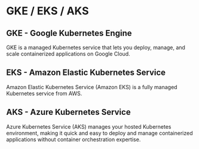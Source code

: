 # GKE / EKS / AKS

## GKE - Google Kubernetes Engine

GKE is a managed Kubernetes service that lets you deploy, manage, and scale containerized applications on Google Cloud.

## EKS - Amazon Elastic Kubernetes Service

Amazon Elastic Kubernetes Service (Amazon EKS) is a fully managed Kubernetes service from AWS.

## AKS - Azure Kubernetes Service

Azure Kubernetes Service (AKS) manages your hosted Kubernetes environment, making it quick and easy to deploy and manage containerized applications without container orchestration expertise.

